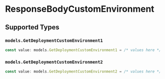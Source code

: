 # ResponseBodyCustomEnvironment


## Supported Types

### `models.GetDeploymentCustomEnvironment1`

```typescript
const value: models.GetDeploymentCustomEnvironment1 = /* values here */
```

### `models.GetDeploymentCustomEnvironment2`

```typescript
const value: models.GetDeploymentCustomEnvironment2 = /* values here */
```

